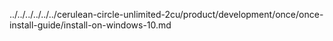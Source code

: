 ../../../../../../cerulean-circle-unlimited-2cu/product/development/once/once-install-guide/install-on-windows-10.md